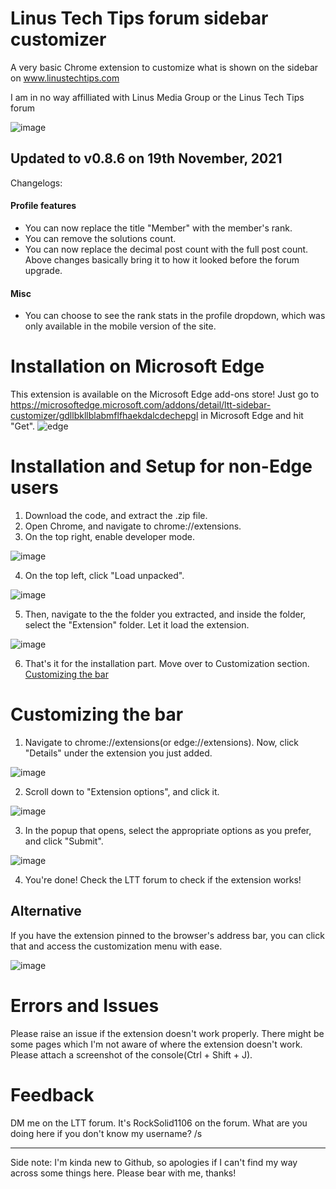 
# Linus Tech Tips forum sidebar customizer

A very basic Chrome extension to customize what is shown on the sidebar on www.linustechtips.com

I am in no way affilliated with Linus Media Group or the Linus Tech Tips forum

![image](https://user-images.githubusercontent.com/83384667/141053644-68d6a89f-6fa7-4c0a-8a1d-be77f8dddc4c.png)


## Updated to v0.8.6 on 19th November, 2021
Changelogs:

#### Profile features
- You can now replace the title "Member" with the member's rank.
- You can remove the solutions count.
- You can now replace the decimal post count with the full post count. Above changes basically bring it to how it looked before the forum upgrade.

#### Misc
- You can choose to see the rank stats in the profile dropdown, which was only available in the mobile version of the site.



# Installation on Microsoft Edge
This extension is available on the Microsoft Edge add-ons store!
Just go to https://microsoftedge.microsoft.com/addons/detail/ltt-sidebar-customizer/gdllbkllblabmflfhaekdalcdechepgl in Microsoft Edge and hit "Get".
![edge](https://user-images.githubusercontent.com/83384667/141669386-4e976538-f6f9-4f31-ac0a-e00b68424c26.png)



# Installation and Setup for non-Edge users

1. Download the code, and extract the .zip file.
2. Open Chrome, and navigate to chrome://extensions.
3. On the top right, enable developer mode.

![image](https://user-images.githubusercontent.com/84492239/138812513-55392678-fa16-4104-8a7b-c9db8c5ec8bf.png)

4. On the top left, click "Load unpacked".

![image](https://user-images.githubusercontent.com/84492239/138812532-dcec8e73-5496-4008-9737-0e1018e01b74.png)

5. Then, navigate to the the folder you extracted, and inside the folder, select the "Extension" folder. Let it load the extension.

![image](https://user-images.githubusercontent.com/84492239/138812632-2890408f-e1d9-432b-938e-37378d7c567b.png)

6. That's it for the installation part. Move over to Customization section. [Customizing the bar](https://github.com/RockSolid1106/LTT-Sidebar-customizer#customizing-the-bar)

# Customizing the bar
1. Navigate to chrome://extensions(or edge://extensions). Now, click "Details" under the extension you just added.

![image](https://user-images.githubusercontent.com/84492239/138812790-72d753bc-c6c4-4a73-868c-a7b3d76129a8.png)

2. Scroll down to "Extension options", and click it.

![image](https://user-images.githubusercontent.com/84492239/138812988-a73ff769-8206-4af1-acf9-77fe64c75499.png)

3. In the popup that opens, select the appropriate options as you prefer, and click "Submit".

![image](https://user-images.githubusercontent.com/84492239/140895203-652e2fc3-4fa2-4840-ba57-699e593f2348.png)

4. You're done! Check the LTT forum to check if the extension works!

## Alternative
If you have the extension pinned to the browser's address bar, you can click that and access the customization menu with ease.


![image](https://user-images.githubusercontent.com/84492239/140894601-6875b69f-001a-4e34-a70e-63b4a0f8a5ad.png)



# Errors and Issues
Please raise an issue if the extension doesn't work properly. There might be some pages which I'm not aware of where the extension doesn't work. Please attach a screenshot of the console(Ctrl + Shift + J).

# Feedback
DM me on the LTT forum. It's RockSolid1106 on the forum. What are you doing here if you don't know my username? /s

---------------------------------
Side note: I'm kinda new to Github, so apologies if I can't find my way across some things here. Please bear with me, thanks!

